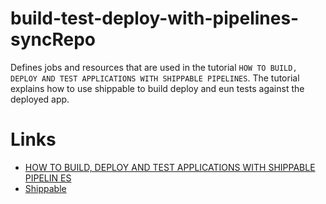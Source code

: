 # build-test-deploy-with-pipelines-syncRepo

Defines jobs and resources that are used in the tutorial `HOW TO BUILD, DEPLOY AND TEST APPLICATIONS WITH SHIPPABLE PIPELINES`. The tutorial explains how to use shippable to build deploy and eun tests against the deployed app.

# Links
  - [HOW TO BUILD, DEPLOY AND TEST APPLICATIONS WITH SHIPPABLE PIPELIN     ES](https://github.com/shippableSamples/build-test-deploy-with-pipelines)
  - [Shippable](http://www.shippable.com)
